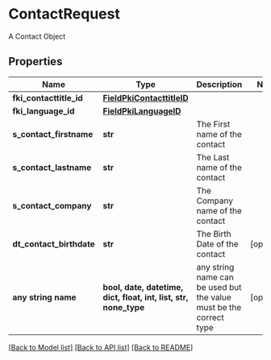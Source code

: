 # ContactRequest

A Contact Object

## Properties
Name | Type | Description | Notes
------------ | ------------- | ------------- | -------------
**fki_contacttitle_id** | [**FieldPkiContacttitleID**](FieldPkiContacttitleID.md) |  | 
**fki_language_id** | [**FieldPkiLanguageID**](FieldPkiLanguageID.md) |  | 
**s_contact_firstname** | **str** | The First name of the contact | 
**s_contact_lastname** | **str** | The Last name of the contact | 
**s_contact_company** | **str** | The Company name of the contact | 
**dt_contact_birthdate** | **str** | The Birth Date of the contact | [optional] 
**any string name** | **bool, date, datetime, dict, float, int, list, str, none_type** | any string name can be used but the value must be the correct type | [optional]

[[Back to Model list]](../README.md#documentation-for-models) [[Back to API list]](../README.md#documentation-for-api-endpoints) [[Back to README]](../README.md)


